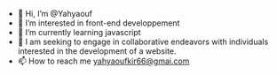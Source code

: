 - 👋 Hi, I’m @Yahyaouf
- 👀 I’m interested in front-end developpement
- 🌱 I’m currently learning javascript
- 💞️ I am seeking to engage in collaborative endeavors with individuals interested in the development of a website.
- 📫 How to reach me yahyaoufkir66@gmai.com

<!---
Yahyaouf/Yahyaouf is a ✨ special ✨ repository because its `README.md` (this file) appears on your GitHub profile.
You can click the Preview link to take a look at your changes.
--->
